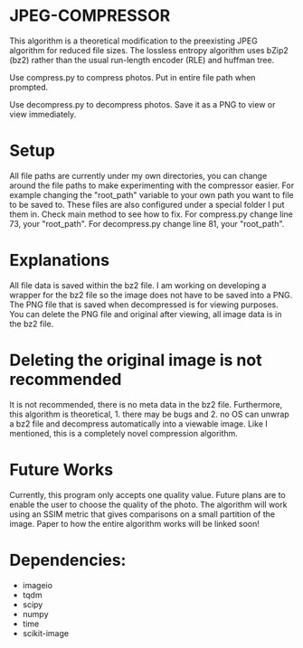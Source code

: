 # JPEG-COMPRESSOR

This algorithm is a theoretical modification to the preexisting JPEG algorithm for reduced file sizes. The lossless
entropy algorithm uses bZip2 (bz2) rather than the usual run-length encoder (RLE) and huffman tree.

Use compress.py to compress photos. Put in entire file path when prompted.

Use decompress.py to decompress photos. Save it as a PNG to view or view immediately.

# Setup

All file paths are currently under my own directories, you can change around the file paths to make experimenting with
the compressor easier. For example changing the "root_path" variable to your own path you want to file to be saved to.
These files are also configured under a special folder I put them in. Check main method to see how to fix.
For compress.py change line 73, your "root_path". For decompress.py change line 81, your "root_path".

# Explanations

All file data is saved within the bz2 file. I am working on developing a wrapper for the bz2 file so the image does
not have to be saved into a PNG. The PNG file that is saved when decompressed is for viewing purposes.
You can delete the PNG file and original after viewing, all image data is in the bz2 file.

# Deleting the original image is not recommended

It is not recommended, there is no meta data in the bz2 file. Furthermore, this algorithm is theoretical, 1. there may
be bugs and 2. no OS can unwrap a bz2 file and decompress automatically into a viewable image. Like I mentioned, this is a completely novel compression algorithm.

# Future Works

Currently, this program only accepts one quality value. Future plans are to enable the user to choose the quality of the photo. The algorithm will work using an SSIM metric that gives comparisons on a small partition of the image. Paper to how the entire algorithm works will be linked soon!

# Dependencies:
 - imageio
 - tqdm
 - scipy
 - numpy
 - time
 - scikit-image
